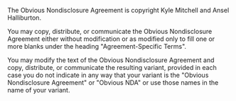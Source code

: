 The Obvious Nondisclosure Agreement is copyright Kyle Mitchell and Ansel Halliburton.

You may copy, distribute, or communicate the Obvious Nondisclosure Agreement either without modification or as modified only to fill one or more blanks under the heading "Agreement-Specific Terms".

You may modify the text of the Obvious Nondisclosure Agreement and copy, distribute, or communicate the resulting variant, provided in each case you do not indicate in any way that your variant is the "Obvious Nondisclosure Agreement" or "Obvious NDA" or use those names in the name of your variant.
